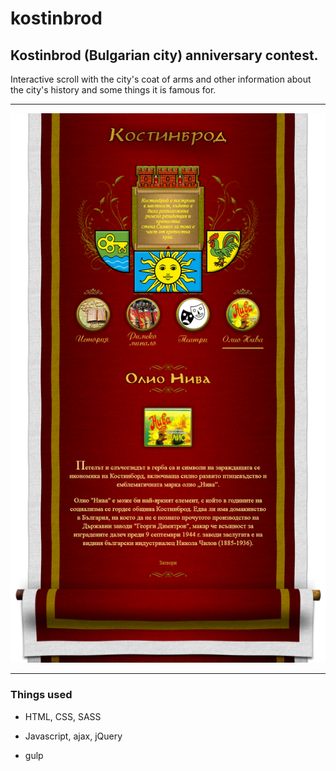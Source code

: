 # kostinbrod 
Kostinbrod (Bulgarian city) anniversary contest. 
---
Interactive scroll with the city's coat of arms and other information about the city's history and some things it is famous for.

---

![Alt text](/kostinbrod-screen.png?raw=true "Kostinbrod")

---

### Things used
* HTML, CSS, SASS

* Javascript, ajax, jQuery

* gulp
